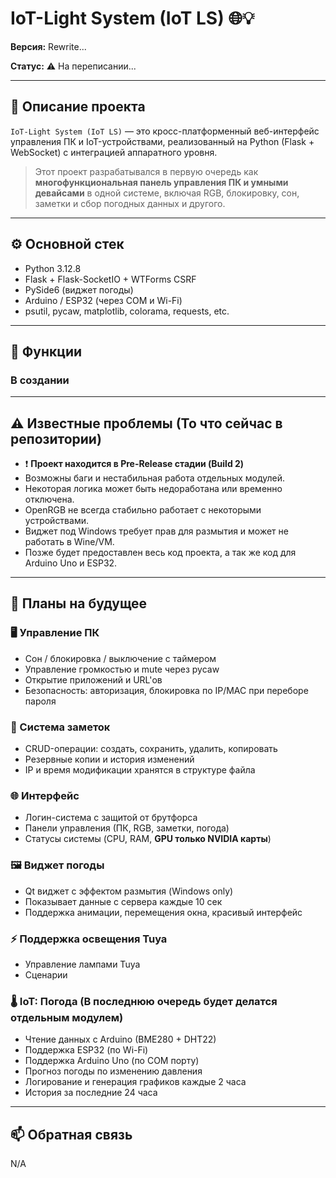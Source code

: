 # IoT-Light System (IoT LS) 🌐💡

**Версия:** Rewrite...

**Статус:** ⚠️ На переписании...

---

## 🧠 Описание проекта

`IoT-Light System (IoT LS)` — это кросс-платформенный веб-интерфейс управления ПК и IoT-устройствами, реализованный на Python (Flask + WebSocket) с интеграцией аппаратного уровня.

> Этот проект разрабатывался в первую очередь как **многофункциональная панель управления ПК и умными девайсами** в одной системе, включая RGB, блокировку, сон, заметки и сбор погодных данных и другого.

---

## ⚙️ Основной стек

- Python 3.12.8
- Flask + Flask-SocketIO + WTForms CSRF
- PySide6 (виджет погоды)
- Arduino / ESP32 (через COM и Wi-Fi)
- psutil, pycaw, matplotlib, colorama, requests, etc.

---

## 🔧 Функции

### В создании

---

## ⚠️ Известные проблемы (То что сейчас в репозитории)

- ❗ **Проект находится в Pre-Release стадии (Build 2)**  
- Возможны баги и нестабильная работа отдельных модулей.
- Некоторая логика может быть недоработана или временно отключена.
- OpenRGB не всегда стабильно работает с некоторыми устройствами.
- Виджет под Windows требует прав для размытия и может не работать в Wine/VM.
- Позже будет предоставлен весь код проекта, а так же код для Arduino Uno и ESP32.

---

## 🔮 Планы на будущее

### 🖥️ Управление ПК
- Сон / блокировка / выключение с таймером
- Управление громкостью и mute через pycaw
- Открытие приложений и URL'ов
- Безопасность: авторизация, блокировка по IP/MAC при переборе пароля

### 📓 Система заметок
- CRUD-операции: создать, сохранить, удалить, копировать
- Резервные копии и история изменений
- IP и время модификации хранятся в структуре файла

### 🌐 Интерфейс
- Логин-система с защитой от брутфорса
- Панели управления (ПК, RGB, заметки, погода)
- Статусы системы (CPU, RAM, **GPU только NVIDIA карты**)

### 🖼️ Виджет погоды
- Qt виджет с эффектом размытия (Windows only)
- Показывает данные с сервера каждые 10 сек
- Поддержка анимации, перемещения окна, красивый интерфейс

### ⚡ Поддержка освещения Tuya
- Управление лампами Tuya
- Сценарии

### 🌡️ IoT: Погода (В последнюю очередь будет делатся отдельным модулем)
- Чтение данных с Arduino (BME280 + DHT22)
- Поддержка ESP32 (по Wi-Fi)
- Поддержка Arduino Uno (по COM порту)
- Прогноз погоды по изменению давления
- Логирование и генерация графиков каждые 2 часа
- История за последние 24 часа

---

## 📫 Обратная связь

N/A


